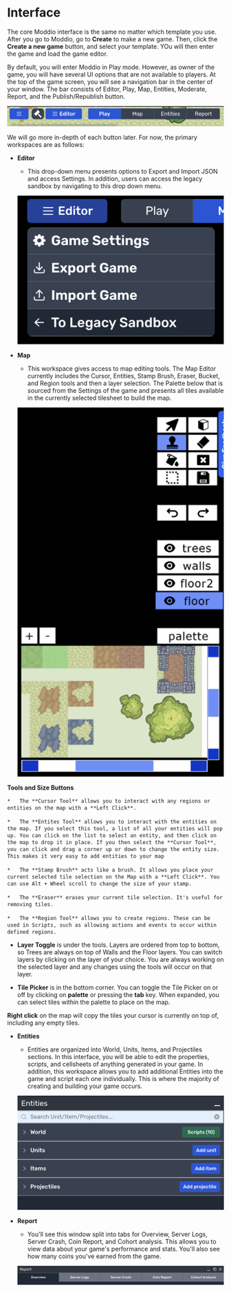 # Interface

The core Moddio interface is the same no matter which template you use. After you go to Moddio, go to **Create** to make a new game. Then, click the **Create a new game** button, and select your template. YOu will then enter the game and load the game editor. 

By default, you will enter Moddio in Play mode. However, as owner of the game, you will have several UI options that are not available to players. At the top of the game screen, you will see a navigation bar in the center of your window. The bar consists of Editor, Play, Map, Entities, Moderate, Report, and the Publish/Republish button.

![Editor Bar](../img/overview/editor-bar.png)

We will go more in-depth of each button later. For now, the primary workspaces are as follows:
*   **Editor**
    *   This drop-down menu presents options to Export and Import JSON and access Settings. In addition, users can access the legacy sandbox by navigating to this drop down menu.
    
    ![Editor Menu](../img/overview/editor-menu.png)

*   **Map**
    *   This workspace gives access to map editing tools. The Map Editor currently includes the Cursor, Entities, Stamp Brush, Eraser, Bucket, and Region tools and then a layer selection. The Palette below that is sourced from the Settings of the game and presents all tiles available in the currently selected tilesheet to build the map.
    
    ![Map Workspace](../img/overview/map-editor-tools.png)
    
   **Tools and Size Buttons**

    *   The **Cursor Tool** allows you to interact with any regions or entities on the map with a **Left Click**.

    *   The **Entites Tool** allows you to interact with the entities on the map. If you select this tool, a list of all your entities will pop up. You can click on the list to select an entity, and then click on the map to drop it in place. If you then select the **Cursor Tool**, you can click and drag a corner up or down to change the entity size. This makes it very easy to add entities to your map

    *   The **Stamp Brush** acts like a brush. It allows you place your current selected tile selection on the Map with a **Left Click**. You can use Alt + Wheel scroll to change the size of your stamp.

    *   The **Eraser** erases your current tile selection. It's useful for removing tiles.

    *   The **Region Tool** allows you to create regions. These can be used in Scripts, such as allowing actions and events to occur within defined regions.


*   **Layer Toggle** is under the tools. Layers are ordered from top to bottom, so Trees are always on top of Walls and the Floor layers.  You can switch layers by clicking on the layer of your choice. You are always working on the selected layer and any changes using the tools will occur on that layer.

*   **Tile Picker** is in the bottom corner. You can toggle the Tile Picker on or off by clicking on **palette** or pressing the **tab** key. When expanded, you can select tiles within the palette to place on the map.

**Right click** on the map will copy the tiles your cursor is currently on top of, including any empty tiles.

*   **Entities**
    *   Entities are organized into World, Units, Items, and Projectiles sections. In this interface, you will be able to edit the properties, scripts, and cellsheets of anything generated in your game. In addition, this workspace allows you to add additional Entities into the game and script each one individually. This is where the majority of creating and building your game occurs.

    ![Entities Workspace](../img/overview/entities-scripts.png)

*   **Report**
    *   You'll see this window split into tabs for Overview, Server Logs, Server Crash, Coin Report, and Cohort analysis. This allows you to view data about your game's performance and stats. You'll also see how many coins you've earned from the game.
    
    ![Report Menu](../img/overview/report-workspace.png)

